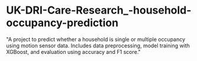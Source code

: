 # UK-DRI-Care-Research_-household-occupancy-prediction
"A project to predict whether a household is single or multiple occupancy using motion sensor data. Includes data preprocessing, model training with XGBoost, and evaluation using accuracy and F1 score."
